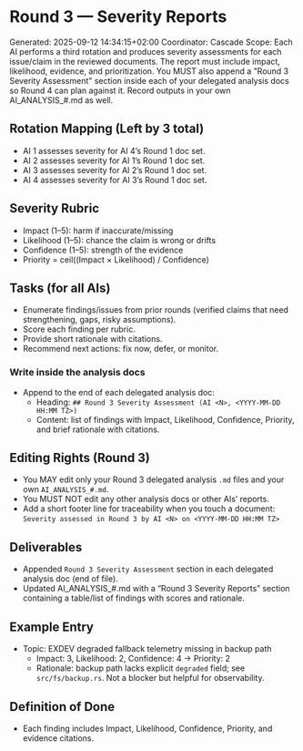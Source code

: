 # Round 3 — Severity Reports

Generated: 2025-09-12 14:34:15+02:00
Coordinator: Cascade
Scope: Each AI performs a third rotation and produces severity assessments for each issue/claim in the reviewed documents. The report must include impact, likelihood, evidence, and prioritization. You MUST also append a "Round 3 Severity Assessment" section inside each of your delegated analysis docs so Round 4 can plan against it. Record outputs in your own AI_ANALYSIS_#.md as well.

## Rotation Mapping (Left by 3 total)

- AI 1 assesses severity for AI 4’s Round 1 doc set.
- AI 2 assesses severity for AI 1’s Round 1 doc set.
- AI 3 assesses severity for AI 2’s Round 1 doc set.
- AI 4 assesses severity for AI 3’s Round 1 doc set.

## Severity Rubric

- Impact (1–5): harm if inaccurate/missing
- Likelihood (1–5): chance the claim is wrong or drifts
- Confidence (1–5): strength of the evidence
- Priority = ceil((Impact × Likelihood) / Confidence)

## Tasks (for all AIs)

- Enumerate findings/issues from prior rounds (verified claims that need strengthening, gaps, risky assumptions).
- Score each finding per rubric.
- Provide short rationale with citations.
- Recommend next actions: fix now, defer, or monitor.

### Write inside the analysis docs
- Append to the end of each delegated analysis doc:
  - Heading: `## Round 3 Severity Assessment (AI <N>, <YYYY-MM-DD HH:MM TZ>)`
  - Content: list of findings with Impact, Likelihood, Confidence, Priority, and brief rationale with citations.

## Editing Rights (Round 3)
- You MAY edit only your Round 3 delegated analysis `.md` files and your own `AI_ANALYSIS_#.md`.
- You MUST NOT edit any other analysis docs or other AIs’ reports.
- Add a short footer line for traceability when you touch a document:
`Severity assessed in Round 3 by AI <N> on <YYYY-MM-DD HH:MM TZ>`

## Deliverables

- Appended `Round 3 Severity Assessment` section in each delegated analysis doc (end of file).
- Updated AI_ANALYSIS_#.md with a “Round 3 Severity Reports” section containing a table/list of findings with scores and rationale.

## Example Entry

- Topic: EXDEV degraded fallback telemetry missing in backup path
  - Impact: 3, Likelihood: 2, Confidence: 4 → Priority: 2
  - Rationale: backup path lacks explicit `degraded` field; see `src/fs/backup.rs`. Not a blocker but helpful for observability.

## Definition of Done

- Each finding includes Impact, Likelihood, Confidence, Priority, and evidence citations.
